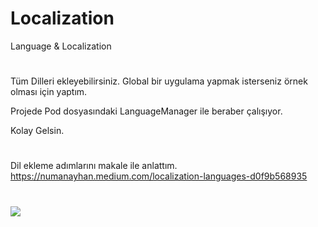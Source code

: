 # Localization
Language &amp; Localization
#
Tüm Dilleri  ekleyebilirsiniz. 
Global bir uygulama yapmak isterseniz örnek olması için yaptım. 

Projede Pod dosyasındaki LanguageManager ile beraber çalışıyor.

Kolay Gelsin.
#
Dil ekleme adımlarını makale ile anlattım. 
https://numanayhan.medium.com/localization-languages-d0f9b568935
 
 #
[![](https://img.shields.io/badge/medium-%2312100E.svg?&style=for-the-badge&logo=medium&logoColor=white)](https://medium.com/@numanayhan)

